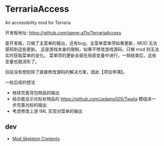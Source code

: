 # TerrariaAccess

An accessibility mod for Terraria

开发板地址:  https://github.com/game-a11y/TerrariaAccess

是开发板，只做了主菜单的输出，还有bug，主菜单菜单项如果更新，MOD 无法感知到这些更新。
这是游戏本身的限制，如果不修改游戏源码，只做 mod 则无法实时获取菜单的变化。
菜单项的更新全部在局部变量中进行，一帧结束后，这些变量也就消失了。

目前没有想到除了直接修改源码的解决方案，因此【项目停滞】。

一些后续的想法

- 继续完善背包物品的输出
- 结合能显示光标处物品的 https://github.com/Jadams505/Twaila 模组进一步完善光标的输出
- 考虑修改上游 tML 实现对菜单的输出


## dev

- [Mod Skeleton Contents](https://github.com/tModLoader/tModLoader/wiki/Basic-tModLoader-Modding-Guide#mod-skeleton-contents)
